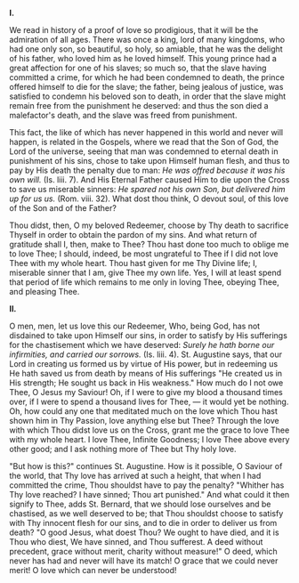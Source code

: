 
**I\.**

We read in history of a proof of love so prodigious, that it will be the admiration of all ages. There was once a king, lord of many kingdoms, who had one only son, so beautiful, so holy, so amiable, that he was the delight of his father, who loved him as he loved himself. This young prince had a great affection for one of his slaves; so much so, that the slave having committed a crime, for which he had been condemned to death, the prince offered himself to die for the slave; the father, being jealous of justice, was satisfied to condemn his beloved son to death, in order that the slave might remain free from the punishment he deserved: and thus the son died a malefactor\'s death, and the slave was freed from punishment.

This fact, the like of which has never happened in this world and never will happen, is related in the Gospels, where we read that the Son of God, the Lord of the universe, seeing that man was condemned to eternal death in punishment of his sins, chose to take upon Himself human flesh, and thus to pay by His death the penalty due to man: *He was offred because it was his own will.* (Is. liii. 7). And His Eternal Father caused Him to die upon the Cross to save us miserable sinners: *He spared not his own Son, but delivered him up for us us.* (Rom. viii. 32). What dost thou think, O devout soul, of this love of the Son and of the Father?

Thou didst, then, O my beloved Redeemer, choose by Thy death to sacrifice Thyself in order to obtain the pardon of my sins. And what return of gratitude shall I, then, make to Thee? Thou hast done too much to oblige me to love Thee; I should, indeed, be most ungrateful to Thee if I did not love Thee with my whole heart. Thou hast given for me Thy Divine life; I, miserable sinner that I am, give Thee my own life. Yes, I will at least spend that period of life which remains to me only in loving Thee, obeying Thee, and pleasing Thee.

**II\.**

O men, men, let us love this our Redeemer, Who, being God, has not disdained to take upon Himself our sins, in order to satisfy by His sufferings for the chastisement which we have deserved: *Surely he hath borne our infirmities, and carried our sorrows.* (Is. liii. 4). St. Augustine says, that our Lord in creating us formed us by virtue of His power, but in redeeming us He hath saved us from death by means of His sufferings \"He created us in His strength; He sought us back in His weakness.\" How much do I not owe Thee, O Jesus my Saviour! Oh, if I were to give my blood a thousand times over, if I were to spend a thousand lives for Thee, — it would yet be nothing. Oh, how could any one that meditated much on the love which Thou hast shown him in Thy Passion, love anything else but Thee? Through the love with which Thou didst love us on the Cross, grant me the grace to love Thee with my whole heart. I love Thee, Infinite Goodness; I love Thee above every other good; and I ask nothing more of Thee but Thy holy love.

\"But how is this?\" continues St. Augustine. How is it possible, O Saviour of the world, that Thy love has arrived at such a height, that when I had committed the crime, Thou shouldst have to pay the penalty? \"Whither has Thy love reached? I have sinned; Thou art punished.\" And what could it then signify to Thee, adds St. Bernard, that we should lose ourselves and be chastised, as we well deserved to be; that Thou shouldst choose to satisfy with Thy innocent flesh for our sins, and to die in order to deliver us from death? \"O good Jesus, what doest Thou? We ought to have died, and it is Thou who diest, We have sinned, and Thou sufferest. A deed without precedent, grace without merit, charity without measure!\" O deed, which never has had and never will have its match! O grace that we could never merit! O love which can never be understood!

